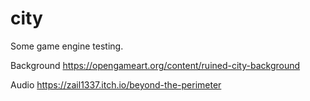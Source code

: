 # city

Some game engine testing.

Background https://opengameart.org/content/ruined-city-background

Audio https://zail1337.itch.io/beyond-the-perimeter
